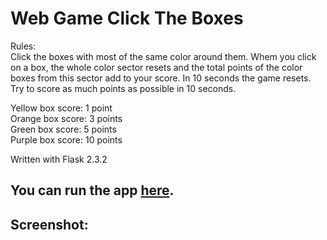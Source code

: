 # Web Game Click The Boxes

Rules:  
Click the boxes with most of the same color around them. Whem you click on a box, the whole color sector resets and the total points of the color boxes from this sector add to your score. In 10 seconds the game resets. Try to score as much points as possible in 10 seconds.  

Yellow box score: 1 point  
Orange box score: 3 points  
Green box score: 5 points  
Purple box score: 10 points  

Written with Flask 2.3.2

## You can run the app <a href="http://xaoccc.pythonanywhere.com/">here</a>.

## Screenshot:
<img scr="screenshot.jpg" />
